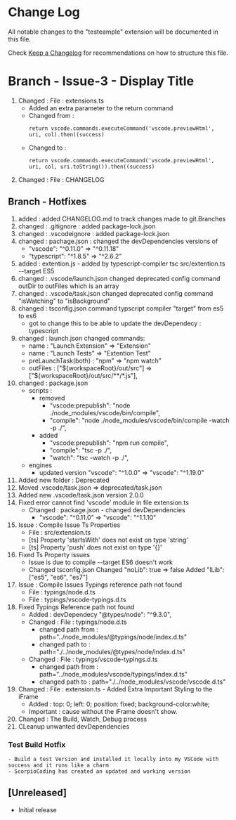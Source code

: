 # Change Log
All notable changes to the "testeample" extension will be documented in this file.

Check [Keep a Changelog](http://keepachangelog.com/) for recommendations on how to structure this file.

# Branch - Issue-3 - Display Title
1. Changed : File : extensions.ts
    - Added an extra parameter to the return command
    - Changed from :         
        ```
        return vscode.commands.executeCommand('vscode.previewHtml', uri, col).then((success)
        ```
    - Changed to :
        ```
        return vscode.commands.executeCommand('vscode.previewHtml', uri, col, uri.toString()).then((success)
        ```
2. Changed : File : CHANGELOG


## Branch - Hotfixes
1. added : added CHANGELOG.md to track changes made to git.Branches
2. changed : .gitignore : added package-lock.json
3. changed : .vscodeignore : added package-lock.json
4. changed : pachage.json : changed the devDependencies versions of
    * "vscode": "^0.11.0"       => "^0.11.18"
    * "typescript": "^1.8.5"    => "^2.6.2" 
5. added : extention.js - added by typescript-compiler tsc src/extention.ts --target ES5
6. changed : .vscode/launch.json changed deprecated config command outDir to outFiles which is an array
7. changed : .vscode/task.json changed deprecated config command "isWatching" to "isBackground"
8. changed : tsconfig.json command typscript compiler "target" from es5 to es6
    * got to change this to be able to update the devDependecy : typescript
9. changed : launch.json changed commands:
    * name : "Launch Extension" => "Extension"
    * name : "Launch Tests"     =>  "Extention Test"
    * preLaunchTask(both) : "npm"     =>  "npm watch"
    * outFiles :  ["${workspaceRoot}/out/src"]  =>   ["${workspaceRoot}/out/src/**/*.js"],
10. changed : package.json 
    * scripts : 
        - removed
            - "vscode:prepublish": "node ./node_modules/vscode/bin/compile",
            - "compile": "node ./node_modules/vscode/bin/compile -watch -p ./",
        - added
            - "vscode:prepublish": "npm run compile",
            - "compile": "tsc -p ./",
            - "watch": "tsc -watch -p ./",
    * engines
        - updated version "vscode": "^1.0.0" => "vscode": "^1.19.0"
11. Added new folder : Deprecated
12. Moved .vscode/task.json => deprecated/task.json
13. Added new .vscode/task.json version 2.0.0
14. Fixed error cannot find 'vscode' module in file extension.ts
    * Changed : package.json - changed devDependencies
        - "vscode": "^0.11.0"       => "vscode": "^1.1.10"
15. Issue : Compile Issue Ts Properties
    * File : src/extension.ts
    * [ts] Property 'startsWith' does not exist on type 'string'
    * [ts] Property 'push' does not exist on type '{}'
16. Fixed Ts Property issues
    * Issue is due to compile --target ES6 doesn't work
    * Changed tsconfig.json
        Changed "noLib": true => false
        Added "lLib": ["es5", "es6", "es7"]
17. Issue : Compile Issues Typings reference path not found
    * File : typings/node.d.ts
    * File : typings/vscode-typings.d.ts
18. Fixed Typings Reference path not found
    * Added : devDependecy "@types/node": "^9.3.0",
    * Changed : File : typings/node.d.ts
        - changed path from : path="../node_modules/@typings/node/index.d.ts"
        - changed path to : path="./../node_modules/@types/node/index.d.ts"
    * Changed : File : typings/vscode-typings.d.ts
        - changed path from : path="../node_modules/vscode/typings/index.d.ts"
        - changed path to : path="./../node_modules/vscode/vscode.d.ts"
19. Changed : File : extension.ts - Added Extra Important Styling to the iFrame
    * Added : top: 0; left: 0; position: fixed; background-color:white;
    * Important : cause without the iFrame doesn't show.
20. Changed : The Build, Watch, Debug process
21. CLeanup unwanted devDependencies

### Test Build Hotfix
    - Build a test Version and installed it locally into my VSCode with success and it runs like a charm
    - ScorpioCoding has created an updated and working version







## [Unreleased]
- Initial release